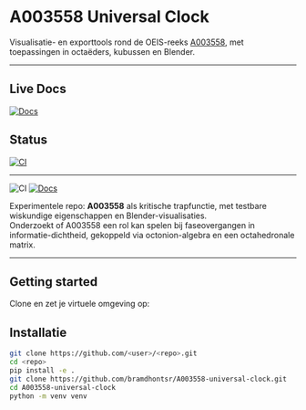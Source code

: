 # A003558 Universal Clock

Visualisatie- en exporttools rond de OEIS-reeks [A003558](https://oeis.org/A003558), met toepassingen in octaëders, kubussen en Blender.

---

## Live Docs
[![Docs](https://github.com/<user>/<repo>/actions/workflows/pages.yml/badge.svg)](https://<user>.github.io/<repo>/)

## Status
[![CI](https://github.com/<user>/<repo>/actions/workflows/ci.yml/badge.svg)](https://github.com/<user>/<repo>/actions)

---

![CI](https://github.com/bramdhontsr/A003558-universal-clock/actions/workflows/ci.yml/badge.svg)
[![Docs](https://github.com/bramdhontsr/A003558-universal-clock/actions/workflows/pages.yml/badge.svg)](https://bramdhontsr.github.io/A003558-universal-clock/)


Experimentele repo: **A003558** als kritische trapfunctie, met testbare wiskundige eigenschappen en Blender-visualisaties.  
Onderzoekt of A003558 een rol kan spelen bij faseovergangen in informatie-dichtheid, gekoppeld via octonion-algebra en een octahedronale matrix.

---

## Getting started

Clone en zet je virtuele omgeving op:

## Installatie

```bash
git clone https://github.com/<user>/<repo>.git
cd <repo>
pip install -e .
git clone https://github.com/bramdhontsr/A003558-universal-clock.git
cd A003558-universal-clock
python -m venv venv
